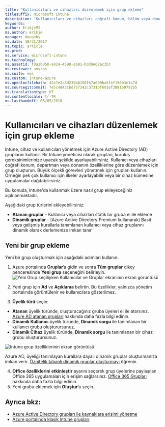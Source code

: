 ```yaml
---
title: "Kullanıcıları ve cihazları düzenlemek için grup ekleme"
titlesuffix: Microsoft Intune
description: "Kullanıcıları ve cihazları coğrafi konum, bölüm veya donanım belirtimlerine göre düzenlemek için gruplar ekleyin."
keywords: 
author: ErikjeMS
ms.author: erikje
manager: dougeby
ms.date: 10/31/2017
ms.topic: article
ms.prod: 
ms.service: microsoft-intune
ms.technology: 
ms.assetid: f0a2b858-a824-4598-ab81-bdd8e62ac3b3
ms.reviewer: amyros
ms.suite: ems
ms.custom: intune-azure
ms.openlocfilehash: 42e7e2c8d239b8150f67a699ba6fef156b3e1a7d
ms.sourcegitcommit: 7e5c4d43cbd757342cb731bf691ef3891b0792b5
ms.translationtype: HT
ms.contentlocale: tr-TR
ms.lasthandoff: 03/05/2018
---
```

# <a name="add-groups-to-organize-users-and-devices"></a>Kullanıcıları ve cihazları düzenlemek için grup ekleme
Intune, cihaz ve kullanıcıları yönetmek için Azure Active Directory (AD) gruplarını kullanır. Bir Intune yöneticisi olarak grupları, kuruluş gereksinimlerinize uyacak şekilde ayarlayabilirsiniz. Kullanıcı veya cihazları coğrafi konum, departman veya donanım özelliklerine göre düzenlemek için grup oluşturun. Büyük ölçekli görevleri yönetmek için grupları kullanın. Örneğin pek çok kullanıcı için ilkeler ayarlayabilir veya bir cihaz kümesine uygulamalar dağıtabilirsiniz.

Bu konuda, Intune'da kullanmak üzere nasıl grup ekleyeceğiniz açıklanmaktadır.

Aşağıdaki grup türlerini ekleyebilirsiniz:
- **Atanan gruplar** - Kullanıcı veya cihazları statik bir gruba el ile ekleme
- **Dinamik gruplar** - (Azure Active Directory Premium kullanarak) Basit veya gelişmiş kurallarla tanımlanan kullanıcı veya cihaz gruplarını dinamik olarak derlemenize imkan tanır

## <a name="add-a-new-group"></a>Yeni bir grup ekleme

Yeni bir grup oluşturmak için aşağıdaki adımları kullanın.
1. Azure portalında **Gruplar**’a gidin ve sonra **Tüm gruplar** dikey penceresinde **Yeni grup** seçeneğini belirleyin.
  ![Yeni Grup seçiliyken Kullanıcılar ve Gruplar ekranının ekran görüntüsü](./media/groups-add-new.png)
2. Yeni grup için **Ad** ve **Açıklama** belirtin. Bu özellikler, yalnızca yönetim portalında görüntülenir ve kullanıcılara gösterilmez.

3. **Üyelik türü** seçin:
  - **Atanan** üyelik türünde, oluşturacağınız gruba üyeleri el ile atarsınız. [Azure AD atanan grupları](https://docs.microsoft.com/azure/active-directory/active-directory-groups-create-azure-portal) hakkında daha fazla bilgi edinin.
  - **Dinamik Kullanıcı** üyelik türünde, **Dinamik sorgu** ile tanımlanan bir kullanıcı grubu oluşturursunuz.
  - **Dinamik Cihaz** üyelik türünde, **Dinamik sorgu** ile tanımlanan bir cihaz grubu oluşturursunuz.

  ![Intune grup özelliklerinin ekran görüntüsü](./media/groups-add-properties.png)

  Azure AD, üyeliği tanımlayan kurallara dayalı dinamik gruplar oluşturmanıza imkan verir. [Öznitelik tabanlı dinamik gruplar oluşturmayı](https://docs.microsoft.com/azure/active-directory/active-directory-groups-dynamic-membership-azure-portal) öğrenin.

4. **Office özelliklerini etkinleştir** ayarını seçerek grup üyelerine paylaşılan Office 365 uygulamaları için erişim sağlarsınız. [Office 365 Grupları](https://support.office.com/article/Learn-about-Office-365-groups-b565caa1-5c40-40ef-9915-60fdb2d97fa2) hakkında daha fazla bilgi edinin.
5. Yeni grubu eklemek için **Oluştur**’u seçin.

## <a name="see-also"></a>Ayrıca bkz:
- [Azure Active Directory grupları ile kaynaklara erişimi yönetme](https://docs.microsoft.com/azure/active-directory/active-directory-manage-groups)
- [Azure portalında klasik Intune grupları](groups-get-started.md)
